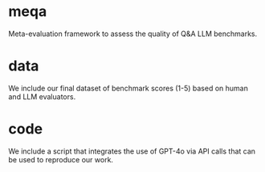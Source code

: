 # meqa
Meta-evaluation framework to assess the quality of Q&amp;A LLM benchmarks.

# data
We include our final dataset of benchmark scores (1-5) based on human and LLM evaluators.

# code
We include a script that integrates the use of GPT-4o via API calls that can be used to reproduce our work.
